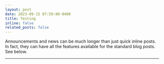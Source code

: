```yaml
---
layout: post
date: 2023-09-15 07:59:00-0400
title: Testing
inline: false
related_posts: false
---
```


Announcements and news can be much longer than just quick inline posts. In fact, they can have all the features available for the standard blog posts. See below.

***
